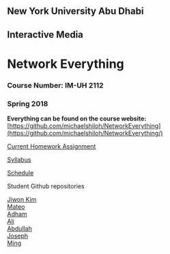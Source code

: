 ## New York University Abu Dhabi
## Interactive Media
# Network Everything
### Course Number: IM-UH 2112
### Spring 2018

**Everything can be found on the course website:**   
[https://github.com/michaelshiloh/NetworkEverything](https://github.com/michaelshiloh/NetworkEverything/)


[Current Homework
Assignment](https://github.com/michaelshiloh/NetworkEverything/blob/master/schedule.md#current-homework-assignment)

[Syllabus](syllabus.md)  

[Schedule](schedule.md)

Student Github repositories


[Jiwon Kim](https://github.com/JiwonKim17/Network-Everything)  
[Mateo](https://github.com/mjm973/NetworkEverything)  
[Adham](https://github.com/AdhamChakohi/networkeverything)  
[Ali](https://github.com/alialrahma/NetworkEverything)  
[Abdullah](https://github.com/abdullahzameek/NetworkEverything)  
[Joseph](https://github.com/JosephNartey/Joseph_NetworkEverything)  
[Ming](https://github.com/mingwho/NetworkEverything)

